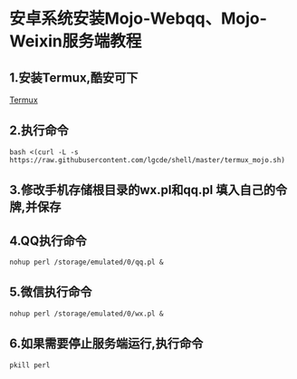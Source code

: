 # 安卓系统安装Mojo-Webqq、Mojo-Weixin服务端教程  

## 1.安装Termux,酷安可下  
[Termux](https://www.coolapk.com/apk/com.termux)


## 2.执行命令  
`bash <(curl -L -s https://raw.githubusercontent.com/lgcde/shell/master/termux_mojo.sh)`

## 3.修改手机存储根目录的wx.pl和qq.pl 填入自己的令牌,并保存  

## 4.QQ执行命令  
`nohup perl /storage/emulated/0/qq.pl &`

## 5.微信执行命令  
`nohup perl /storage/emulated/0/wx.pl &`

## 6.如果需要停止服务端运行,执行命令  
``pkill perl``
